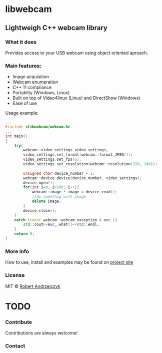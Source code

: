 # libwebcam
## Lightweigh C++ webcam library

### What it does
Provides access to your USB webcam using object oriented aproach. 

### Main features:
* Image acquisition
* Webcam enumeration
* C++ 11 compliance
* Portablity (Windows, Linux)
* Built on top of Video4linux (Linux) and DirectShow (Windows)
* Ease of use

Usage example:
```c++
...
#include <libwebcam/webcam.h>
...
int main()
{
    try{
        webcam::video_settings video_settings;
		video_settings.set_format(webcam::format_JPEG());
		video_settings.set_fps(6);
		video_settings.set_resolution(webcam::resolution(320, 240));
		
		unsigned char device_number = 1;
		webcam::device device(device_number, video_settings);
		device.open();
		for(int i=0; i<100; i++){
		    webcam::image * image = device.read();
		    //do somethig with image
		    delete image;
		}
		device.close();
    }
    catch (const webcam::webcam_exception & exc_){
		std::cout<<exc_.what()<<std::endl;
	}
	return 0;
}
```
### More info
How to use, install and examples may be found on [project site]

### License
MIT © [Robert Andrzejczyk]
# TODO
### Contribute
Contributions are always welcome!
### Contact

[project site]: http://rojarand.github.io/libwebcam
[Robert Andrzejczyk]: https://github.com/rojarand
